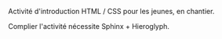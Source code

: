 Activité d'introduction HTML / CSS pour les jeunes, en chantier.

Complier l'activité nécessite Sphinx + Hieroglyph.

